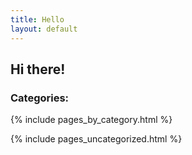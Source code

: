 ```yaml
---
title: Hello
layout: default
---
```

## Hi there!

### Categories:
{% include pages_by_category.html %}

{% include pages_uncategorized.html %}

